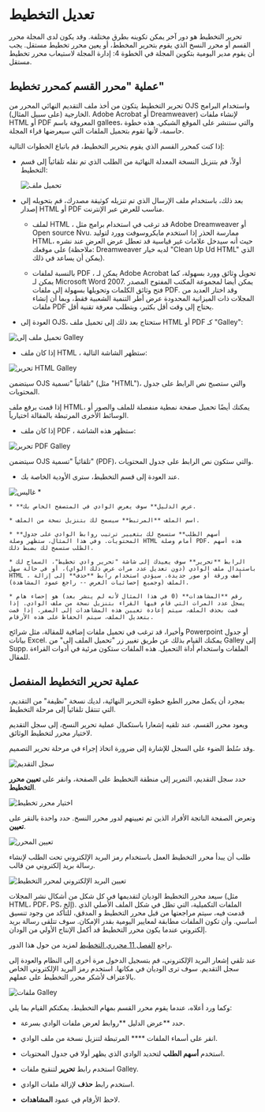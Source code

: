 # تعديل التخطيط

تحرير التخطيط هو دور آخر يمكن تكوينه بطرق مختلفة. وقد يكون لدى المجلة محرر القسم أو محرر النسخ الذي يقوم بتحرير المخطط، أو يعين محرر تخطيط مستقل. يجب أن يقوم مدير اليومية بتكوين المجلة في الخطوة 4: إدارة المجلة لاستيعاب محرر تخطيط مستقل.


## عملية "محرر القسم كمحرر تخطيط"

تحرير التخطيط يتكون من أخذ ملف التقديم النهائي المحرر من OJS واستخدام البرامج الخارجية (على سبيل المثال). Adobe Acrobat أو Dreamweaver) لإنشاء ملفات HTML أو PDF المعروفة باسم gallees، والتي ستنشر على الموقع الشبكي. هذه خطوة حاسمة، لأنها تقوم بتحميل الملفات التي سيعرضها قراء المجلة.


إذا كنت كمحرر القسم الذي يقوم بتحرير التخطيط، قم باتباع الخطوات التالية:

* أولاً، قم بتنزيل النسخة المعدلة النهائية من الطلب الذي تم نقله تلقائياً إلى قسم التخطيط:

    ![تحميل ملف](images/chapter8/editor_layout_1.png)



* بعد ذلك، باستخدام ملف الإرسال الذي تم تنزيله كوثيقة مصدرك، قم بتحويله إلى إصدار HTML أو PDF مناسب للعرض عبر الإنترنت.

    * لملف HTML ، قد ترغب في استخدام برامج مثل Adobe Dreamweaver أو Open source Nvu. ممارسة الحذر إذا استخدم مايكروسوفت وورد لتوليد HTML، حيث أنه سيدخل علامات غير قياسية قد تعطل عرض العرض عند نشره على موقعك (ملاحظة: Dreamweaver لديه خيار "Clean Up Ud HTML" الذي يمكن أن يساعد في ذلك).

    * بالنسبة لملفات PDF ، يمكن لـ Adobe Acrobat تحويل وثائق وورد بسهولة، كما يمكن لـ Microsoft Word 2007. يمكن أيضا لمجموعة المكتب المفتوح المصدر فتح وثائق الكلمات وتحويلها بسهولة إلى ملفات PDF. وقد اختار العديد من المجلات ذات الميزانية المحدودة عرض أطر التنمية الشعبية فقط، وبما أن إنشاء ملفات PDF يحتاج إلى وقت أقل بكثير، ويتطلب معرفة تقنية أقل.

* العودة إلى OJS، ستحتاج بعد ذلك إلى تحميل ملف HTML أو PDF كـ "Galley":

![تحميل ملف إلى Galley](images/chapter8/editor_layout_2.png)

* إذا كان ملف HTML ، ستظهر الشاشة التالية:

![تحرير HTML Galley](images/chapter8/editor_layout_3.png)

سيتضمن OJS تلقائياً "تسمية" (مثل "HTML")، والتي ستصبح نص الرابط على جدول المحتويات.

إذا قمت برفع ملف HTML، يمكنك أيضًا تحميل صفحة نمطية منفصلة للملف والصور أو الوسائط الأخرى المرتبطة بالمقالة اختيارياً.

* إذا كان ملف PDF ، ستظهر هذه الشاشة:

![تحرير PDF Galley](images/chapter8/editor_layout_4.png)

سيتضمن OJS تلقائياً "تسمية" (PDF)، والتي ستكون نص الرابط على جدول المحتويات.

* عند العودة إلى قسم التخطيط، سترى الأودية الخاصة بك.

![غاليس](images/chapter8/editor_layout_5.png)
  *

    * **عرض الدليل** سوف يعرض الوادي في المتصفح الخاص بك.

    * اسم الملف **المرتبط** سيسمح لك بتنزيل نسخة من الملف.

    * **أسهم الطلب** ستسمح لك بتغيير ترتيب روابط الوادي على جدول المحتويات. وفي هذا المثال، ستظهر وصلة HTML أمام وصلة PDF. هذه أسهم الطلب ستسمح لك بضبط ذلك.

    * الرابط **تحرير** سوف يعيدك إلى شاشة "تحرير وادي تخطيط"، السماح لك باستبدال ملف الوادي (دون تعديل عدد مرات عرض ذلك الواي)، أو في حالة سهل HTML ، أضف ورقة أو صور جديدة. سيؤدي استخدام رابط **حذف** إلى إزالة الملف (وجميع إحصائيات العرض -- راجع عمود المشاهدة).

    * رقم **المشاهدات** (0 في هذا المثال لأنه لم ينشر بعد) هو إحصاء هام يسجل عدد المرات التي قام فيها القراء بتنزيل نسخة من ملف الوادي. إذا قمت بحذف الملف، سيتم إعادة تعيين هذه المشاهدات إلى الصفر. إذا قمت بتعديل الملف، سيتم الحفاظ على هذه الأرقام.

وأخيرا، قد ترغب في تحميل ملفات إضافية للمقالة، مثل شرائح Powerpoint أو جدول بيانات Excel. يمكنك القيام بذلك عن طريق تغيير زر "تحميل الملف إلى" من Galley إلى Supp. الملفات واستخدام أداة التحميل. هذه الملفات ستكون مرئية في أدوات القراءة للمقال.




## عملية تحرير التخطيط المنفصل



بمجرد أن يكمل محرر الطبع خطوة التحرير النهائية، لديك نسخة "نظيفة" من التقديم، التي تنتقل تلقائياً إلى مرحلة التخطيط.

ويعود محرر القسم، عند تلقيه إشعارا باستكمال عملية تحرير النسخ، إلى سجل التقديم لاختيار محرر لتخطيط الوثائق.

وقد سُلط الضوء على السجل للإشارة إلى ضرورة اتخاذ إجراء في مرحلة تحرير التصميم.

![سجل التقديم](images/chapter8/layout_1.png)

حدد سجل التقديم، التمرير إلى منطقة التخطيط على الصفحة، وانقر على **تعيين محرر التخطيط**.


![اختيار محرر تخطيط](images/chapter8/layout_2.png)

وتعرض الصفحة الناتجة الأفراد الذين تم تعيينهم لدور محرر النسخ. حدد واحدة بالنقر على **تعيين**.

![تعيين المحرر](images/chapter8/layout_3.png)



طلب أن يبدأ محرر التخطيط العمل باستخدام رمز البريد الإلكتروني تحت الطلب لإنشاء رسالة بريد إلكتروني من قالب.

![تعيين البريد الإلكتروني لمحرر التخطيط](images/chapter8/layout_4.png)


سيعد محرر التخطيط الوديان لتقديمها في كل شكل من أشكال نشر المجلات (مثل HTML، PDF، PS، إلخ). الملفات التكميلية، التي تظل في شكل الملف الأصلي الذي قدمت فيه، سيتم مراجعتها من قبل محرر التخطيط و المدقق، للتأكد من وجود تنسيق أساسي. وأن تكون الملفات مطابقة لمعايير اليومية بقدر الإمكان. سوف تتلقى رسالة بريد إلكتروني عندما يكون محرر التخطيط قد أكمل الإنتاج الأولي من الودان.

راجع [الفصل 11 محرري التخطيط](https://docs.pkp.sfu.ca/learning-ojs-2/en/layout_editors) لمزيد من حول هذا الدور.

عند تلقي إشعار البريد الإلكتروني، قم بتسجيل الدخول مرة أخرى إلى النظام والعودة إلى سجل التقديم. سوف ترى الوديان في مكانها. استخدم رمز البريد الإلكتروني الخاص بالاعتراف لأشكر محرر التخطيط على عملهم.

![ملفات Galley](images/chapter8/layout_5.png)

وكما ورد أعلاه، عندما يقوم محرر القسم بمهام التخطيط، يمكنكم القيام بما يلي:

* حدد **عرض الدليل **روابط لعرض ملفات الوادي بسرعة.

* انقر على أسماء الملفات **** المرتبطة لتنزيل نسخة من ملف الوادي.

* استخدم **أسهم الطلب** لتحديد الوادي الذي يظهر أولا في جدول المحتويات.

* استخدم رابط **تحرير** لتنقيح ملفات Galley.

* استخدم رابط **حذف** لإزالة ملفات الوادي.

* لاحظ الأرقام في عمود **المشاهدات**. 
